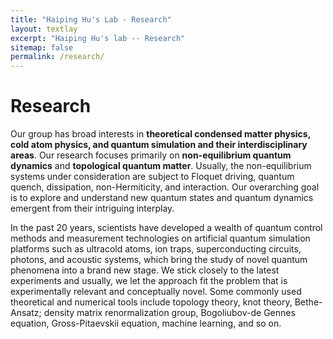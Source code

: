 ```yaml
---
title: "Haiping Hu's Lab - Research"
layout: textlay
excerpt: "Haiping Hu's lab -- Research"
sitemap: false
permalink: /research/
---
```


# Research

Our group has broad interests in **theoretical condensed matter physics, cold atom physics, and quantum simulation and their interdisciplinary areas**. Our research focuses primarily on **non-equilibrium quantum dynamics** and **topological quantum matter**. Usually, the non-equilibrium systems under consideration are subject to Floquet driving, quantum quench, dissipation, non-Hermiticity, and interaction. Our overarching goal is to explore and understand new quantum states and quantum dynamics emergent from their intriguing interplay.

In the past 20 years, scientists have developed a wealth of quantum control methods and measurement technologies on artificial quantum simulation platforms such as ultracold atoms, ion traps, superconducting circuits, photons, and acoustic systems, which bring the study of novel quantum phenomena into a brand new stage. We stick closely to the latest experiments and usually, we let the approach fit the problem that is experimentally relevant and conceptually novel. Some commonly used theoretical and numerical tools include topology theory, knot theory, Bethe-Ansatz; density matrix renormalization group, Bogoliubov-de Gennes equation, Gross-Pitaevskii equation, machine learning, and so on.

